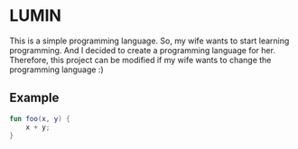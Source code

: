 ﻿# LUMIN

This is a simple programming language.
So, my wife wants to start learning programming.
And I decided to create a programming language for her.
Therefore, this project can be modified if my wife wants to change the programming language :)

## Example
```kotlin
fun foo(x, y) {
    x + y;
}
```
